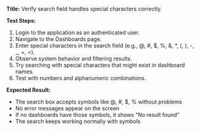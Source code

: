 **Title:** Verify search field handles special characters correctly.

**Test Steps:**
1. Login to the application as an authenticated user.
2. Navigate to the Dashboards page.
3. Enter special characters in the search field (e.g., @, #, $, %, &, *, (, ), -, _, +, =).
4. Observe system behavior and filtering results.
5. Try searching with special characters that might exist in dashboard names.
6. Test with numbers and alphanumeric combinations.

**Expected Result:**
- The search box accepts symbols like @, #, $, % without problems
- No error messages appear on the screen
- If no dashboards have those symbols, it shows "No result found"
- The search keeps working normally with symbols